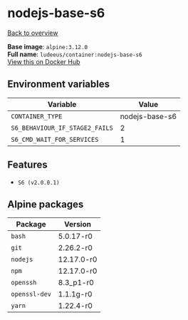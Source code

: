 # nodejs-base-s6

[Back to overview](../index.md)

**Base image**: `alpine:3.12.0`  
**Full name**: `ludeeus/container:nodejs-base-s6`  
[View this on Docker Hub](https://hub.docker.com/r/ludeeus/container/tags?page=1&name=nodejs-base-s6)

## Environment variables

Variable | Value 
-- | --
`CONTAINER_TYPE` | nodejs-base-s6
`S6_BEHAVIOUR_IF_STAGE2_FAILS` | 2
`S6_CMD_WAIT_FOR_SERVICES` | 1

## Features

- `S6 (v2.0.0.1)`

## Alpine packages

Package | Version 
-- | --
`bash` | 5.0.17-r0
`git` | 2.26.2-r0
`nodejs` | 12.17.0-r0
`npm` | 12.17.0-r0
`openssh` | 8.3_p1-r0
`openssl-dev` | 1.1.1g-r0
`yarn` | 1.22.4-r0

